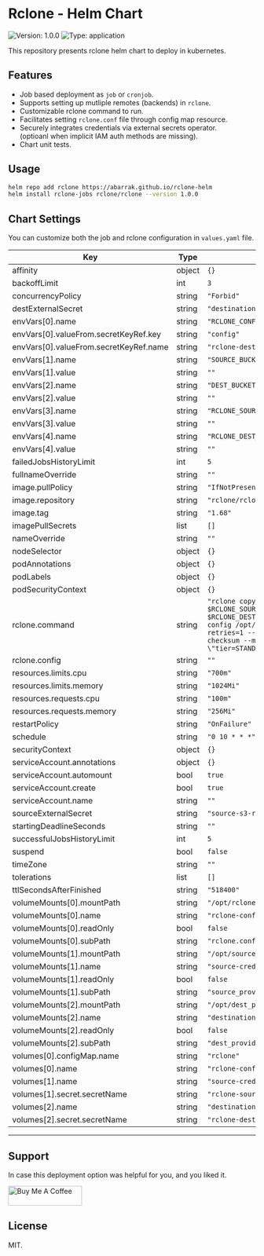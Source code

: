 # Rclone - Helm Chart
![Version: 1.0.0](https://img.shields.io/badge/Version-1.0.0-informational?style=flat-square) ![Type: application](https://img.shields.io/badge/Type-application-informational?style=flat-square)

This repository presents rclone helm chart to deploy in kubernetes.

## Features

- Job based deployment as `job` or `cronjob`.
- Supports setting up mutliple remotes (backends) in `rclone`.
- Customizable rclone command to run.
- Facilitates setting `rclone.conf` file through config map resource.
- Securely integrates credentials via external secrets operator.<br>
    (optioanl when implicit IAM auth methods are missing).
- Chart unit tests.

## Usage

```bash
helm repo add rclone https://abarrak.github.io/rclone-helm
helm install rclone-jobs rclone/rclone --version 1.0.0
```

## Chart Settings

You can customize both the job and rclone configuration in `values.yaml` file.

| Key | Type | Default | Description |
|-----|------|---------|-------------|
| affinity | object | `{}` |  |
| backoffLimit | int | `3` |  |
| concurrencyPolicy | string | `"Forbid"` |  |
| destExternalSecret | string | `"destination-s3-rclone-creds-file"` |  |
| envVars[0].name | string | `"RCLONE_CONFIG_FILE"` |  |
| envVars[0].valueFrom.secretKeyRef.key | string | `"config"` |  |
| envVars[0].valueFrom.secretKeyRef.name | string | `"rclone-dest-sync-config"` |  |
| envVars[1].name | string | `"SOURCE_BUCKET"` |  |
| envVars[1].value | string | `""` |  |
| envVars[2].name | string | `"DEST_BUCKET"` |  |
| envVars[2].value | string | `""` |  |
| envVars[3].name | string | `"RCLONE_SOURCE_REMOTE_NAME"` |  |
| envVars[3].value | string | `""` |  |
| envVars[4].name | string | `"RCLONE_DEST_REMOTE_NAME"` |  |
| envVars[4].value | string | `""` |  |
| failedJobsHistoryLimit | int | `5` |  |
| fullnameOverride | string | `""` |  |
| image.pullPolicy | string | `"IfNotPresent"` |  |
| image.repository | string | `"rclone/rclone"` |  |
| image.tag | string | `"1.68"` |  |
| imagePullSecrets | list | `[]` |  |
| nameOverride | string | `""` |  |
| nodeSelector | object | `{}` |  |
| podAnnotations | object | `{}` |  |
| podLabels | object | `{}` |  |
| podSecurityContext | object | `{}` |  |
| rclone.command | string | `"rclone copy $RCLONE_SOURCE_REMOTE_NAME:\"$SOURCE_BUCKET/\" $RCLONE_DEST_REMOTE_NAME:\"$DEST_BUCKET/\" --config /opt/rclone.conf --log-level=DEBUG --retries=1 --fast-list --progress --ignore-checksum --metadata --metadata-include \"tier=STANDARD\"\n"` |  |
| rclone.config | string | `""` |  |
| resources.limits.cpu | string | `"700m"` |  |
| resources.limits.memory | string | `"1024Mi"` |  |
| resources.requests.cpu | string | `"100m"` |  |
| resources.requests.memory | string | `"256Mi"` |  |
| restartPolicy | string | `"OnFailure"` |  |
| schedule | string | `"0 10 * * *"` |  |
| securityContext | object | `{}` |  |
| serviceAccount.annotations | object | `{}` |  |
| serviceAccount.automount | bool | `true` |  |
| serviceAccount.create | bool | `true` |  |
| serviceAccount.name | string | `""` |  |
| sourceExternalSecret | string | `"source-s3-rclone-creds-file"` |  |
| startingDeadlineSeconds | string | `""` |  |
| successfulJobsHistoryLimit | int | `5` |  |
| suspend | bool | `false` |  |
| timeZone | string | `""` |  |
| tolerations | list | `[]` |  |
| ttlSecondsAfterFinished | string | `"518400"` |  |
| volumeMounts[0].mountPath | string | `"/opt/rclone.conf"` |  |
| volumeMounts[0].name | string | `"rclone-conf"` |  |
| volumeMounts[0].readOnly | bool | `false` |  |
| volumeMounts[0].subPath | string | `"rclone.conf"` |  |
| volumeMounts[1].mountPath | string | `"/opt/source_provider_s3.creds"` |  |
| volumeMounts[1].name | string | `"source-creds"` |  |
| volumeMounts[1].readOnly | bool | `false` |  |
| volumeMounts[1].subPath | string | `"source_provider_s3.creds"` |  |
| volumeMounts[2].mountPath | string | `"/opt/dest_provider_s3.creds"` |  |
| volumeMounts[2].name | string | `"destination-creds"` |  |
| volumeMounts[2].readOnly | bool | `false` |  |
| volumeMounts[2].subPath | string | `"dest_provider_s3.creds"` |  |
| volumes[0].configMap.name | string | `"rclone"` |  |
| volumes[0].name | string | `"rclone-conf"` |  |
| volumes[1].name | string | `"source-creds"` |  |
| volumes[1].secret.secretName | string | `"rclone-source-sync-config"` |  |
| volumes[2].name | string | `"destination-creds"` |  |
| volumes[2].secret.secretName | string | `"rclone-dest-sync-config"` |  |
----------------------------------------------


## Support

In case this deployment option was helpful for you, and you liked it.

<a href="https://www.buymeacoffee.com/abarrak" target="_blank">
  <img src="https://cdn.buymeacoffee.com/buttons/v2/default-yellow.png" alt="Buy Me A Coffee" style="height: 40px !important;width: 150px !important;" >
</a>

## License

MIT.
